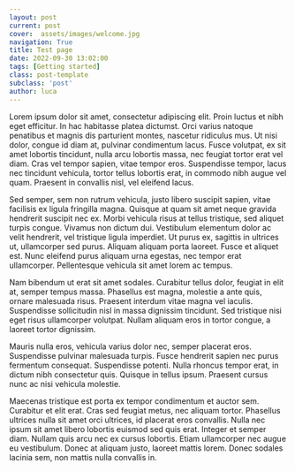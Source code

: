 ```yaml
---
layout: post
current: post
cover:  assets/images/welcome.jpg
navigation: True
title: Test page
date: 2022-09-30 13:02:00
tags: [Getting started]
class: post-template
subclass: 'post'
author: luca
---
```


Lorem ipsum dolor sit amet, consectetur adipiscing elit. Proin luctus et nibh eget efficitur. In hac habitasse platea dictumst. Orci varius natoque penatibus et magnis dis parturient montes, nascetur ridiculus mus. Ut nisi dolor, congue id diam at, pulvinar condimentum lacus. Fusce volutpat, ex sit amet lobortis tincidunt, nulla arcu lobortis massa, nec feugiat tortor erat vel diam. Cras vel tempor sapien, vitae tempor eros. Suspendisse tempor, lacus nec tincidunt vehicula, tortor tellus lobortis erat, in commodo nibh augue vel quam. Praesent in convallis nisl, vel eleifend lacus.

Sed semper, sem non rutrum vehicula, justo libero suscipit sapien, vitae facilisis ex ligula fringilla magna. Quisque at quam sit amet neque gravida hendrerit suscipit nec ex. Morbi vehicula risus at tellus tristique, sed aliquet turpis congue. Vivamus non dictum dui. Vestibulum elementum dolor ac velit hendrerit, vel tristique ligula imperdiet. Ut purus ex, sagittis in ultrices ut, ullamcorper sed purus. Aliquam aliquam porta laoreet. Fusce et aliquet est. Nunc eleifend purus aliquam urna egestas, nec tempor erat ullamcorper. Pellentesque vehicula sit amet lorem ac tempus.

Nam bibendum ut erat sit amet sodales. Curabitur tellus dolor, feugiat in elit at, semper tempus massa. Phasellus est magna, molestie a ante quis, ornare malesuada risus. Praesent interdum vitae magna vel iaculis. Suspendisse sollicitudin nisl in massa dignissim tincidunt. Sed tristique nisi eget risus ullamcorper volutpat. Nullam aliquam eros in tortor congue, a laoreet tortor dignissim.

Mauris nulla eros, vehicula varius dolor nec, semper placerat eros. Suspendisse pulvinar malesuada turpis. Fusce hendrerit sapien nec purus fermentum consequat. Suspendisse potenti. Nulla rhoncus tempor erat, in dictum nibh consectetur quis. Quisque in tellus ipsum. Praesent cursus nunc ac nisi vehicula molestie.

Maecenas tristique est porta ex tempor condimentum et auctor sem. Curabitur et elit erat. Cras sed feugiat metus, nec aliquam tortor. Phasellus ultrices nulla sit amet orci ultrices, id placerat eros convallis. Nulla nec ipsum sit amet libero lobortis euismod sed quis erat. Integer et semper diam. Nullam quis arcu nec ex cursus lobortis. Etiam ullamcorper nec augue eu vestibulum. Donec at aliquam justo, laoreet mattis lorem. Donec sodales lacinia sem, non mattis nulla convallis in.